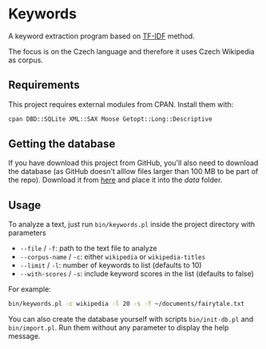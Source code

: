 # Keywords
A keyword extraction program based on [TF-IDF](https://en.wikipedia.org/wiki/Tf%E2%80%93idf) method.

The focus is on the Czech language and therefore it uses Czech Wikipedia as corpus.

## Requirements
This project requires external modules from CPAN. Install them with:
```bash
cpan DBD::SQLite XML::SAX Moose Getopt::Long::Descriptive
```

## Getting the database
If you have download this project from GitHub, you'll also need to download the database (as GitHub doesn't alllow files larger than 100 MB to be part of the repo). Download it from [here](https://github.com/xxdavid/keywords/releases/download/1.0/database.sqlite3) and place it into the *data* folder.

## Usage
To analyze a text, just run `bin/keywords.pl` inside the project directory with parameters
* `--file` / `-f`: path to the text file to analyze
* `--corpus-name` / `-c`: either `wikipedia` or `wikipedia-titles`
* `--limit` / `-l`: number of keywords to list (defaults to 10)
* `--with-scores` / `-s`: include keyword scores in the list (defaults to false)

For example:
```bash
bin/keywords.pl -c wikipedia -l 20 -s -f ~/documents/fairytale.txt
```

You can also create the database yourself with scripts `bin/init-db.pl` and `bin/import.pl`. Run them without any parameter to display the help message.
